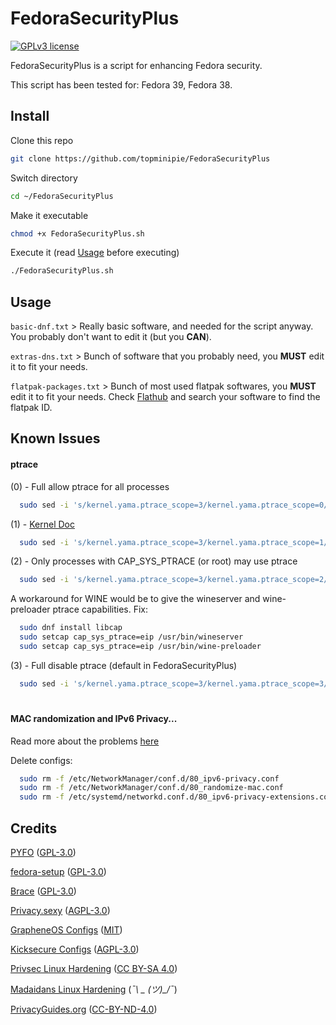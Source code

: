 # FedoraSecurityPlus

[![GPLv3 license](https://img.shields.io/badge/License-GPLv3-blue.svg)](./LICENSE)

FedoraSecurityPlus is a script for enhancing Fedora security.

This script has been tested for: Fedora 39, Fedora 38.



## Install

Clone this repo
```sh
git clone https://github.com/topminipie/FedoraSecurityPlus
```

Switch directory
```sh
cd ~/FedoraSecurityPlus
```

Make it executable
```sh
chmod +x FedoraSecurityPlus.sh
```

Execute it (read [Usage](#usage) before executing)
```sh
./FedoraSecurityPlus.sh
```

## Usage

`basic-dnf.txt` > Really basic software, and needed for the script anyway. You probably don't want to edit it (but you **CAN**).

`extras-dns.txt` > Bunch of software that you probably need, you **MUST** edit it to fit your needs.

`flatpak-packages.txt` > Bunch of most used flatpak softwares, you **MUST** edit it to fit your needs. Check [Flathub](https://flathub.org/home) and search your software to find the flatpak ID.

## Known Issues

#### ptrace

(0) - Full allow ptrace for all processes
```sh
  sudo sed -i 's/kernel.yama.ptrace_scope=3/kernel.yama.ptrace_scope=0/g' /etc/sysctl.d/990-security-misc.conf
```
(1) - [Kernel Doc](https://www.kernel.org/doc/html/latest/admin-guide/LSM/Yama.html)
```sh
  sudo sed -i 's/kernel.yama.ptrace_scope=3/kernel.yama.ptrace_scope=1/g' /etc/sysctl.d/990-security-misc.conf
```
(2) - Only processes with CAP_SYS_PTRACE (or root) may use ptrace
```sh
  sudo sed -i 's/kernel.yama.ptrace_scope=3/kernel.yama.ptrace_scope=2/g' /etc/sysctl.d/990-security-misc.conf
```
A workaround for WINE would be to give the wineserver and wine-preloader ptrace capabilities.
Fix:
```sh
  sudo dnf install libcap
  sudo setcap cap_sys_ptrace=eip /usr/bin/wineserver
  sudo setcap cap_sys_ptrace=eip /usr/bin/wine-preloader
```
(3) - Full disable ptrace (default in FedoraSecurityPlus)
```sh
  sudo sed -i 's/kernel.yama.ptrace_scope=3/kernel.yama.ptrace_scope=3/g' /etc/sysctl.d/990-security-misc.conf
```

#

#### MAC randomization and IPv6 Privacy...

Read more about the problems [here](https://github.com/Kicksecure/security-misc/issues/184)

Delete configs:
```sh
  sudo rm -f /etc/NetworkManager/conf.d/80_ipv6-privacy.conf
  sudo rm -f /etc/NetworkManager/conf.d/80_randomize-mac.conf
  sudo rm -f /etc/systemd/networkd.conf.d/80_ipv6-privacy-extensions.conf
```

## Credits

[PYFO](https://github.com/d4rklynk/PYFO) ([GPL-3.0](https://github.com/d4rklynk/PYFO/blob/main/LICENSE))

[fedora-setup](https://github.com/smittix/fedora-setup) ([GPL-3.0](https://github.com/smittix/fedora-setup/blob/main/LICENSE))

[Brace](https://github.com/divestedcg/Brace) ([GPL-3.0](https://github.com/divestedcg/Brace/blob/master/LICENSE))

[Privacy.sexy](https://privacy.sexy) ([AGPL-3.0](https://github.com/undergroundwires/privacy.sexy/blob/master/LICENSE))

[GrapheneOS Configs](https://github.com/GrapheneOS/infrastructure) ([MIT](https://github.com/GrapheneOS/infrastructure/blob/main/LICENSE))

[Kicksecure Configs](https://github.com/Kicksecure/security-misc) ([AGPL-3.0](https://github.com/Kicksecure/security-misc/blob/master/debian/copyright))

[Privsec Linux Hardening](https://privsec.dev/posts/linux/desktop-linux-hardening) ([CC BY-SA 4.0](https://github.com/PrivSec-dev/privsec.dev/blob/main/LICENSE.md))

[Madaidans Linux Hardening](https://madaidans-insecurities.github.io/guides/linux-hardening.html) (*¯\ _ (ツ)_/¯*)

[PrivacyGuides.org](https://www.privacyguides.org/) ([CC-BY-ND-4.0](https://github.com/privacyguides/privacyguides.org/blob/main/LICENSE))
